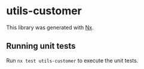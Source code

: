 # utils-customer

This library was generated with [Nx](https://nx.dev).

## Running unit tests

Run `nx test utils-customer` to execute the unit tests.
